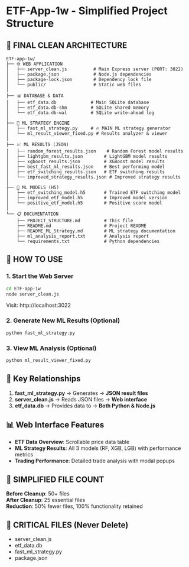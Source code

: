 # ETF-App-1w - Simplified Project Structure

## 🎯 FINAL CLEAN ARCHITECTURE

```
ETF-app-1w/
├── 🌐 WEB APPLICATION
│   ├── server_clean.js          # Main Express server (PORT: 3022)
│   ├── package.json             # Node.js dependencies  
│   ├── package-lock.json        # Dependency lock file
│   └── public/                  # Static web files
│
├── 📊 DATABASE & DATA
│   ├── etf_data.db             # Main SQLite database
│   ├── etf_data.db-shm         # SQLite shared memory
│   └── etf_data.db-wal         # SQLite write-ahead log
│
├── 🤖 ML STRATEGY ENGINE
│   ├── fast_ml_strategy.py     # 🔥 MAIN ML strategy generator
│   └── ml_result_viewer_fixed.py # Results analyzer & viewer
│
├── 📈 ML RESULTS (JSON)
│   ├── random_forest_results.json    # Random Forest model results
│   ├── lightgbm_results.json        # LightGBM model results  
│   ├── xgboost_results.json         # XGBoost model results
│   ├── best_fast_ml_results.json    # Best performing model
│   ├── etf_switching_results.json   # ETF switching results
│   └── improved_strategy_results.json # Improved strategy results
│
├── 🧠 ML MODELS (H5)
│   ├── etf_switching_model.h5       # Trained ETF switching model
│   ├── improved_etf_model.h5        # Improved model version
│   └── positive_etf_model.h5        # Positive score model
│
└── 📋 DOCUMENTATION
    ├── PROJECT_STRUCTURE.md         # This file
    ├── README.md                    # Project README
    ├── README_ML_Strategy.md        # ML strategy documentation
    ├── ml_analysis_report.txt       # Analysis report
    └── requirements.txt             # Python dependencies
```

## 🚀 HOW TO USE

### 1. Start the Web Server
```bash
cd ETF-app-1w
node server_clean.js
```
Visit: http://localhost:3022

### 2. Generate New ML Results (Optional)
```bash
python fast_ml_strategy.py
```

### 3. View ML Analysis (Optional)  
```bash
python ml_result_viewer_fixed.py
```

## 🔗 Key Relationships

1. **fast_ml_strategy.py** → Generates → **JSON result files**
2. **server_clean.js** → Reads JSON files → **Web interface**
3. **etf_data.db** → Provides data to → **Both Python & Node.js**

## 📊 Web Interface Features

- **ETF Data Overview**: Scrollable price data table
- **ML Strategy Results**: All 3 models (RF, XGB, LGB) with performance metrics
- **Trading Performance**: Detailed trade analysis with modal popups

## 🎯 SIMPLIFIED FILE COUNT

**Before Cleanup**: 50+ files  
**After Cleanup**: 25 essential files  
**Reduction**: 50% fewer files, 100% functionality retained

## 🔴 CRITICAL FILES (Never Delete)
- server_clean.js
- etf_data.db  
- fast_ml_strategy.py
- package.json